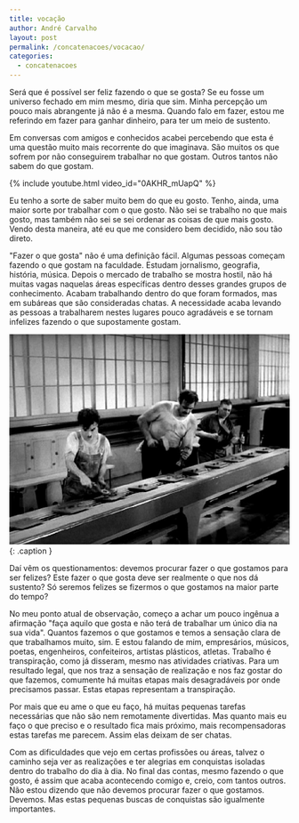```yaml
---
title: vocação
author: André Carvalho
layout: post
permalink: /concatenacoes/vocacao/
categories:
  - concatenacoes
---
```


Será que é possível ser feliz fazendo o que se gosta? Se eu fosse um universo fechado em mim mesmo, diria que sim. Minha percepção um pouco mais abrangente já não é a mesma. Quando falo em fazer, estou me referindo em fazer para ganhar dinheiro, para ter um meio de sustento.

Em conversas com amigos e conhecidos acabei percebendo que esta é uma questão muito mais recorrente do que imaginava. São muitos os que sofrem por não conseguirem trabalhar no que gostam. Outros tantos não sabem do que gostam.

{% include youtube.html video_id="0AKHR_mUapQ" %}

Eu tenho a sorte de saber muito bem do que eu gosto. Tenho, ainda, uma maior sorte por trabalhar com o que gosto. Não sei se trabalho no que mais gosto, mas também não sei se sei ordenar as coisas de que mais gosto. Vendo desta maneira, até eu que me considero bem decidido, não sou tão direto.

"Fazer o que gosta" não é uma definição fácil. Algumas pessoas começam fazendo o que gostam na faculdade. Estudam jornalismo, geografia, história, música. Depois o mercado de trabalho se mostra hostil, não há muitas vagas naquelas áreas específicas dentro desses grandes grupos de conhecimento. Acabam trabalhando dentro do que foram formados, mas em subáreas que são consideradas chatas. A necessidade acaba levando as pessoas a trabalharem nestes lugares pouco agradáveis e se tornam infelizes fazendo o que supostamente gostam.

![Você acha seu trabalho monótono?](/wp-content/uploads/2011/01/modern_times-04.jpg){: .caption }

Daí vêm os questionamentos: devemos procurar fazer o que gostamos para ser felizes? Este fazer o que gosta deve ser realmente o que nos dá sustento? Só seremos felizes se fizermos o que gostamos na maior parte do tempo?

No meu ponto atual de observação, começo a achar um pouco ingênua a afirmação "faça aquilo que gosta e não terá de trabalhar um único dia na sua vida". Quantos fazemos o que gostamos e temos a sensação clara de que trabalhamos muito, sim. E estou falando de mim, empresários, músicos, poetas, engenheiros, confeiteiros, artistas plásticos, atletas. Trabalho é transpiração, como já disseram, mesmo nas atividades criativas. Para um resultado legal, que nos traz a sensação de realização e nos faz gostar do que fazemos, comumente há muitas etapas mais desagradáveis por onde precisamos passar. Estas etapas representam a transpiração.

Por mais que eu ame o que eu faço, há muitas pequenas tarefas necessárias que não são nem remotamente divertidas. Mas quanto mais eu faço o que preciso e o resultado fica mais próximo, mais recompensadoras estas tarefas me parecem. Assim elas deixam de ser chatas.

Com as dificuldades que vejo em certas profissões ou áreas, talvez o caminho seja ver as realizações e ter alegrias em conquistas isoladas dentro do trabalho do dia à dia. No final das contas, mesmo fazendo o que gosto, é assim que acaba acontecendo comigo e, creio, com tantos outros. Não estou dizendo que não devemos procurar fazer o que gostamos. Devemos. Mas estas pequenas buscas de conquistas são igualmente importantes.
